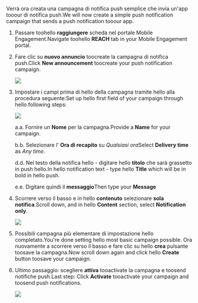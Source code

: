 <span data-ttu-id="c1ad0-101">Verrà ora creata una campagna di notifica push semplice che invia un'app tooour di notifica push.</span><span class="sxs-lookup"><span data-stu-id="c1ad0-101">We will now create a simple push notification campaign that sends a push notification tooour app.</span></span>

1. <span data-ttu-id="c1ad0-102">Passare toohello **raggiungere** scheda nel portale Mobile Engagement.</span><span class="sxs-lookup"><span data-stu-id="c1ad0-102">Navigate toohello **REACH** tab in your Mobile Engagement portal.</span></span>
2. <span data-ttu-id="c1ad0-103">Fare clic su **nuovo annuncio** toocreate la campagna di notifica push.</span><span class="sxs-lookup"><span data-stu-id="c1ad0-103">Click **New announcement** toocreate your push notification campaign.</span></span>
   
    ![](./media/mobile-engagement-windows-push-campaign/new-announcement.png)
3. <span data-ttu-id="c1ad0-104">Impostare i campi prima di hello della campagna tramite hello alla procedura seguente:</span><span class="sxs-lookup"><span data-stu-id="c1ad0-104">Set up hello first field of your campaign through hello following steps:</span></span>
   
    ![](./media/mobile-engagement-windows-push-campaign/campaign-first-params.png)
   
    <span data-ttu-id="c1ad0-105">a.</span><span class="sxs-lookup"><span data-stu-id="c1ad0-105">a.</span></span> <span data-ttu-id="c1ad0-106">Fornire un **Nome** per la campagna.</span><span class="sxs-lookup"><span data-stu-id="c1ad0-106">Provide a **Name** for your campaign.</span></span>
   
    <span data-ttu-id="c1ad0-107">b.</span><span class="sxs-lookup"><span data-stu-id="c1ad0-107">b.</span></span> <span data-ttu-id="c1ad0-108">Selezionare l' **Ora di recapito** su *Qualsiasi ora*</span><span class="sxs-lookup"><span data-stu-id="c1ad0-108">Select **Delivery time** as *Any time*.</span></span>
   
    <span data-ttu-id="c1ad0-109">d.</span><span class="sxs-lookup"><span data-stu-id="c1ad0-109">d.</span></span> <span data-ttu-id="c1ad0-110">Nel testo della notifica hello - digitare hello **titolo** che sarà grassetto in push hello.</span><span class="sxs-lookup"><span data-stu-id="c1ad0-110">In hello notification text - type hello **Title** which will be in bold in hello push.</span></span>
   
    <span data-ttu-id="c1ad0-111">e.</span><span class="sxs-lookup"><span data-stu-id="c1ad0-111">e.</span></span> <span data-ttu-id="c1ad0-112">Digitare quindi il **messaggio**</span><span class="sxs-lookup"><span data-stu-id="c1ad0-112">Then type your **Message**</span></span>
4. <span data-ttu-id="c1ad0-113">Scorrere verso il basso e in hello **contenuto** selezionare **sola notifica**.</span><span class="sxs-lookup"><span data-stu-id="c1ad0-113">Scroll down, and in hello **Content** section, select **Notification only**.</span></span>
   
    ![](./media/mobile-engagement-windows-push-campaign/campaign-content.png)
5. <span data-ttu-id="c1ad0-114">Possibili campagna più elementare di impostazione hello completato.</span><span class="sxs-lookup"><span data-stu-id="c1ad0-114">You're done setting hello most basic campaign possible.</span></span> <span data-ttu-id="c1ad0-115">Ora nuovamente a scorrere verso il basso e fare clic su hello **crea** pulsante toosave la campagna.</span><span class="sxs-lookup"><span data-stu-id="c1ad0-115">Now scroll down again and click hello **Create** button toosave your campaign.</span></span>
6. <span data-ttu-id="c1ad0-116">Ultimo passaggio: scegliere **attiva** tooactivate la campagna e toosend notifiche push.</span><span class="sxs-lookup"><span data-stu-id="c1ad0-116">Last step: Click **Activate** tooactivate your campaign and toosend push notifications.</span></span>
   
    ![](./media/mobile-engagement-windows-push-campaign/campaign-activate.png)

